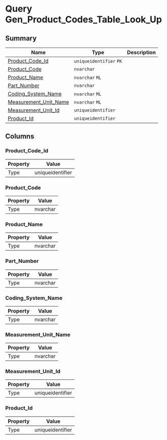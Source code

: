 # Query Gen_Product_Codes_Table_Look_Up


## Summary

| Name | Type | Description |
| - | - | --- |
|[Product_Code_Id](#product_code_id)|`uniqueidentifier` `PK`||
|[Product_Code](#product_code)|`nvarchar` ||
|[Product_Name](#product_name)|`nvarchar` `ML`||
|[Part_Number](#part_number)|`nvarchar` ||
|[Coding_System_Name](#coding_system_name)|`nvarchar` `ML`||
|[Measurement_Unit_Name](#measurement_unit_name)|`nvarchar` `ML`||
|[Measurement_Unit_Id](#measurement_unit_id)|`uniqueidentifier` ||
|[Product_Id](#product_id)|`uniqueidentifier` ||

## Columns

### Product_Code_Id

| Property | Value |
| - | - |
|Type|uniqueidentifier|

### Product_Code

| Property | Value |
| - | - |
|Type|nvarchar|

### Product_Name

| Property | Value |
| - | - |
|Type|nvarchar|

### Part_Number

| Property | Value |
| - | - |
|Type|nvarchar|

### Coding_System_Name

| Property | Value |
| - | - |
|Type|nvarchar|

### Measurement_Unit_Name

| Property | Value |
| - | - |
|Type|nvarchar|

### Measurement_Unit_Id

| Property | Value |
| - | - |
|Type|uniqueidentifier|

### Product_Id

| Property | Value |
| - | - |
|Type|uniqueidentifier|


